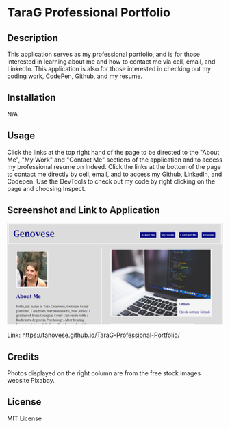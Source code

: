 # TaraG Professional Portfolio

## Description

This application serves as my professional portfolio, and is for those interested in learning about me and how to contact me via cell, email, and LinkedIn. This application is also for those interested in checking out my coding work, CodePen, Github, and my resume.

## Installation

N/A

## Usage

Click the links at the top right hand of the page to be directed to the "About Me", "My Work" and "Contact Me" sections of the application and  to access my professional resume on Indeed. Click the links at the bottom of the page to contact me directly by cell, email, and to access my Github, LinkedIn, and Codepen. Use the DevTools to check out my code by right clicking on the page and choosing Inspect.

## Screenshot and Link to Application

![Portfolio Webpage Screenshot](./images/Screenshot%202023-04-28%20160638.png)

Link: https://tanovese.github.io/TaraG-Professional-Portfolio/

## Credits

Photos displayed on the right column are from the free stock images website Pixabay.

## License

MIT License